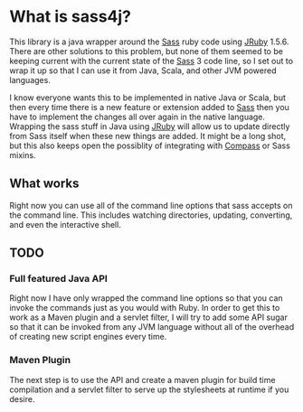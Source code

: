 # What is sass4j?
This library is a java wrapper around the [Sass] ruby code using [JRuby] 1.5.6.
There are other solutions to this problem, but none of them seemed to be keeping
current with the current state of the [Sass] 3 code line, so I set out to wrap it up
so that I can use it from Java, Scala, and other JVM powered languages.

I know everyone wants this to be implemented in native Java or Scala, but then
every time there is a new feature or extension added to [Sass] then you have to
implement the changes all over again in the native language.  Wrapping the sass
stuff in Java using [JRuby] will allow us to update directly from Sass itself
when these new things are added.  It might be a long shot, but this also
keeps open the possiblity of integrating with [Compass](http://compass-style.org/) or Sass mixins.

## What works
Right now you can use all of the command line options that sass accepts on the
command line.  This includes watching directories, updating, converting, and
even the interactive shell.

## TODO
### Full featured Java API
Right now I have only wrapped the command line options so that you can invoke
the commands just as you would with Ruby.  In order to get this to work as a Maven
plugin and a servlet filter, I will try to add some API sugar so that it can be
invoked from any JVM language without all of the overhead of creating new script
engines every time.

### Maven Plugin
The next step is to use the API and create a maven plugin for build time compilation and a
servlet filter to serve up the stylesheets at runtime if you desire.

[Sass]: http://sass-lang.com
[JRuby]: http://jruby.org